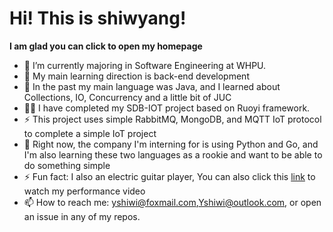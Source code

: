 # Hi! This is shiwyang!

**I am glad you can click to open my homepage**

- 🌱 I’m currently majoring in Software Engineering at WHPU.
- 📖 My main learning direction is back-end development
- 🔭 In the past my main language was Java, and I learned about Collections, IO, Concurrency and a little bit of JUC
- 🧑‍🏭 I have completed my SDB-IOT project based on Ruoyi framework.
- ⚡ This project uses simple RabbitMQ, MongoDB, and MQTT IoT protocol to complete a simple IoT project
- 💬 Right now, the company I'm interning for is using Python and Go, and I'm also learning these two languages as a rookie and want to be able to do something simple
- ⚡ Fun fact: I also an electric guitar player, You can also click this [link](https://space.bilibili.com/34094578) to watch my performance video
- 📫 How to reach me: yshiwi@foxmail.com,Yshiwi@outlook.com, or open an issue in any of my repos.


